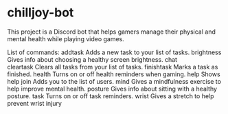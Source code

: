 # chilljoy-bot

This project is a Discord bot that helps gamers manage their physical and mental health while playing video games.

List of commands:
  addtask    Adds a new task to your list of tasks.
  brightness Gives info about choosing a healthy screen brightness.
  chat       
  cleartask  Clears all tasks from your list of tasks.
  finishtask Marks a task as finished.
  health     Turns on or off health reminders when gaming.
  help       Shows help
  join       Adds you to the list of users.
  mind       Gives a mindfulness exercise to help improve mental health.
  posture    Gives info about sitting with a healthy posture.
  task       Turns on or off task reminders.
  wrist      Gives a stretch to help prevent wrist injury
